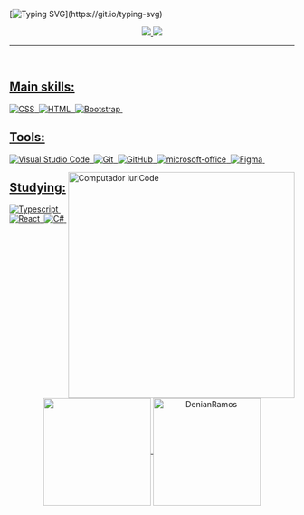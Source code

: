 
[![Typing SVG](https://readme-typing-svg.demolab.com?font=Jet+Brains+Mono&weight=480&size=24&duration=4500&pause=1000&color=F7F7F7&random=false&width=580&lines=Hi%2C+I+am+Denian%2C+your+full-stack+devolper.)](https://git.io/typing-svg)

<div align="center">  
<a href="https://www.instagram.com/denianxdd/" target="_blank"><img src="https://img.shields.io/badge/-Instagram-EC2E2C?style=for-the-badge&logo=instagram&logoColor=white"</a>
<a href="https://www.linkedin.com/in/denian-soares-ramos/" target="_blank"><img src="https://img.shields.io/badge/-LinkedIn-0961B8?style=for-the-badge&logo=linkedin&logoColor=white"</a>
</div>

---
<br/>
  
## Main skills:

![CSS](https://img.shields.io/badge/CSS-0D1117?style=for-the-badge&logo=CSS3&logoColor=1572B6)&nbsp;
![HTML](https://img.shields.io/badge/HTML-0D1117?style=for-the-badge&logo=html5)&nbsp;
![Bootstrap](https://img.shields.io/badge/Bootstrap-0D1117?style=for-the-badge&logo=bootstrap)&nbsp;

## Tools:
![Visual Studio Code](https://img.shields.io/badge/Visual%20Studio%20Code-0D1117?style=for-the-badge&logo=visual-studio-code&logoColor=007ACC)&nbsp;
![Git](https://img.shields.io/badge/Git-0D1117?style=for-the-badge&logo=git)&nbsp;
![GitHub](https://img.shields.io/badge/GitHub-0D1117?style=for-the-badge&logo=github)&nbsp;
![microsoft-office](https://img.shields.io/badge/microsoft_office-0D1117?style=for-the-badge&logo=microsoft-office)&nbsp;
![Figma](https://img.shields.io/badge/figma-0D1117?style=for-the-badge&logo=figma)&nbsp;

<img src="https://raw.githubusercontent.com/MicaelliMedeiros/micaellimedeiros/master/image/computer-illustration.png" min-width="400px" max-width="400px" width="400px" align="right" alt="Computador iuriCode">

## Studying:
![Typescript](https://img.shields.io/badge/Typescript-0D1117?style=for-the-badge&logo=typescript&textColor=0D1117)&nbsp;
![React](https://img.shields.io/badge/React-0D1117?style=for-the-badge&logo=react)&nbsp;
![C#](https://img.shields.io/badge/csharp-0D1117?style=for-the-badge&logo=csharp&logoColor=68217a)&nbsp; 

<br/>

<div align="center">
  <img height=190 align="center" src="https://github-readme-stats.vercel.app/api/top-langs?username=DenianRamos&theme=gotham&layout=compact&langs_count=8&card_width=320" />
  <img height="190" align="center" src="https://github-readme-streak-stats.herokuapp.com/?user=DenianRamos&theme=gotham&hide_border=false" alt="DenianRamos">
</div>

<br/>

<!-- <img width=100% src="https://capsule-render.vercel.app/api?type=waving&color=008036&height=120&section=footer"/> -->
